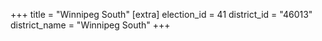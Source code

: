 +++
title = "Winnipeg South"
[extra]
election_id = 41
district_id = "46013"
district_name = "Winnipeg South"
+++
